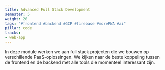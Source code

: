 ```yaml
---
title: Advanced Full Stack Development
semester: 5
weight: 20
tags: "#frontend #backend #GCP #firebase #morePWA #ai"
pillar: code
tracks:
- web-app
---
```


In deze module werken we aan full stack projecten die we bouwen op verschillende PaaS-oplossingen. We kijken naar de beste koppeling tussen de frontend en de backend met alle tools die momenteel interessant zijn.